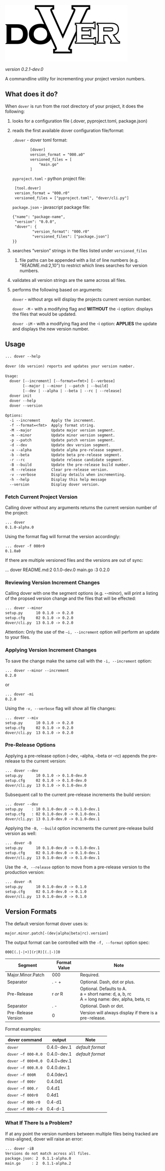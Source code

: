 ![dover-logo](./dover-logo.svg)

*version 0.2.1-dev.0*

A commandline utility for incrementing your project version numbers.

## What does it do?

When `dover` is run from the root directory of your project, it does the following:

1. looks for a configuration file (.dover, pyproject.toml, package.json)

2. reads the first available dover configuration file/format:

     `.dover` - dover toml format:

               [dover]
               version_format = "000.a0"
               versioned_files = [
                   "main.go"
               ]

     `pyproject.toml` - python project file:
 
        [tool.dover]
        version_format = "000.r0"
        versioned_files = ["pyproject.toml", "dover/cli.py"]

     `package.json` - javascript package file:

       {"name": "package-name",
        "version": "0.0.0",
        "dover": {
                "version_format": "000.r0"
                "versioned_files": ["package.json"] 
       }}



3. searches “version” strings in the files listed under `versioned_files`
   1. file paths can be appended with a list of line numbers (e.g.  "README.md:2,10") to 
      restrict which lines searches for version numbers.
4. validates all version strings are the same across all files.
5. performs the following based on arguments:

    `dover` - without args will display the projects current version number.
 
    `dover -M` - with a modifying flag and **WITHOUT** the -i option: displays the files that would be updated.
 
    `dover -iM` - with a modifying flag and the -i option: **APPLIES** the update and displays the new version number.
 


## Usage

    ... dover --help

    dover (do version) reports and updates your version number.

    Usage:
      dover [--increment] [--format=<fmt>] [--verbose]
            [--major | --minor | --patch | --build]
            [--dev | --alpha | --beta | --rc | --release]
      dover init
      dover --help
      dover --version

    Options:
      -i --increment     Apply the increment.
      -f --format=<fmt>  Apply format string.
      -M --major         Update major version segment.
      -m --minor         Update minor version segment.
      -p --patch         Update patch version segment.
      -d --dev           Update dev version segment.
      -a --alpha         Update alpha pre-release segment.
      -b --beta          Update beta pre-release segment.
      -r --rc            Update release candidate segment.
      -B --build         Update the pre-release build number.
      -R --release       Clear pre-release version.
      -v --verbose       Display details when incrementing.
      -h --help          Display this help message
      --version          Display dover version.



### Fetch Current Project Version

Calling dover without any arguments returns the current version number of the project:

    ... dover
    0.1.0-alpha.0

Using the format flag will format the version accordingly:

    ... dover -f 000r0
    0.1.0a0

If there are multiple versioned files and the versions are out of sync:
   
   ... dover
   README.md:2 0.1.0-dev.0
   main.go  :3 0.2.0

### Reviewing Version Increment Changes

Calling dover with one the segment options (e.g. --minor), will print a listing of the propsed version change and the files that will be effected:

    ... dover --minor
    setup.py      10 0.1.0 -> 0.2.0
    setup.cfg     02 0.1.0 -> 0.2.0
    dover/cli.py  13 0.1.0 -> 0.2.0

Attention:
    Only the use of the `–i, --increment` option will perform an update to your files.

### Applying Version Increment Changes

To save the change make the same call with the `-i, --increment` option:

    ... dover --minor --increment
    0.2.0

or 

    ... dover -mi
    0.2.0

Using the `-v, --verbose` flag will show all file changes:

    ... dover --miv
    setup.py      10 0.1.0 -> 0.2.0
    setup.cfg     02 0.1.0 -> 0.2.0
    dover/cli.py  13 0.1.0 -> 0.2.0


### Pre-Release Options

Applying a pre-release option (–dev, –alpha, –beta or –rc) appends the pre-release to the current version:

    ... dover --dev
    setup.py      10 0.1.0 -> 0.1.0-dev.0
    setup.cfg     02 0.1.0 -> 0.1.0-dev.0
    dover/cli.py  13 0.1.0 -> 0.1.0-dev.0


Subsequent call to the current pre-release increments the build version:

    ... dover --dev
    setup.py    : 10 0.1.0-dev.0 -> 0.1.0-dev.1
    setup.cfg   : 02 0.1.0-dev.0 -> 0.1.0-dev.1
    dover/cli.py: 13 0.1.0-dev.0 -> 0.1.0-dev.1


Applying the `-B, --build` option increments the current pre-release build version as well:

    ... dover -B
    setup.py      10 0.1.0-dev.0 -> 0.1.0-dev.1
    setup.cfg     02 0.1.0-dev.0 -> 0.1.0-dev.1
    dover/cli.py  13 0.1.0-dev.0 -> 0.1.0-dev.1


Use the `-R, --release` option to move from a pre-release version to the production version:

    ... dover -R
    setup.py      10 0.1.0-dev.0 -> 0.1.0
    setup.cfg     02 0.1.0-dev.0 -> 0.1.0
    dover/cli.py  13 0.1.0-dev.0 -> 0.1.0


## Version Formats

The default version format dover uses is:

    major.minor.patch[-(dev|alpha|beta|rc).version]

The output format can be controlled with the `-f, --format` option spec:

    000[(.|-|+)](r|R)[(.|-)]0

| Segment             | Format Value | Note                                                                                              |
|---------------------|--------------|---------------------------------------------------------------------------------------------------|
| Major.Minor.Patch	  | 000	         | Required.                                                                                      |
| Separator	          | . - +        | Optional. Dash, dot or plus.                                                                   |
| Pre-Release         | r *or* R     | Optional. Defaults to A.<br/>a = short name: d, a, b, rc <br/>A = long name: dev, alpha, beta, rc |
| Separator	          | . -	         | Optional. Dash or dot.                                                                         |
| Pre-Release Version | 0            | Version will always display if there is a pre-release.                                            |


Format examples:

| dover command    | output      | Note                 |
|------------------|-------------|----------------------|
| `dover           ` | 0.4.0-dev.1 | *default format*   |
| `dover –f 000-R.0` | 0.4.0-dev.1 | *default format*   |
| `dover –f 000+R.0` | 0.4.0+dev.1 |                    |
| `dover –f 000.R.0` | 0.4.0.dev.1 |                    |
| `dover –f 000R   ` | 0.4.0dev1   |                    |
| `dover –f 000r   ` | 0.4.0d1     |                    |
| `dover –f 000.r  ` | 0.4.d1      |                    |
| `dover –f 000r0  ` | 0.4d1       |                    |
| `dover –f 000-r0 ` | 0.4-d1      |                    |
| `dover –f 000-r-0` | 0.4-d-1     |                    |


### What If There Is a Problem?

If at any point the version numbers between multiple files being tracked are miss-aligned, dover will raise an error:

    ... dover -iB
    Versions do not match across all files.
    package.json: 2  0.1.1-alpha.0
    main.go     : 2  0.1.1-alpha.2
